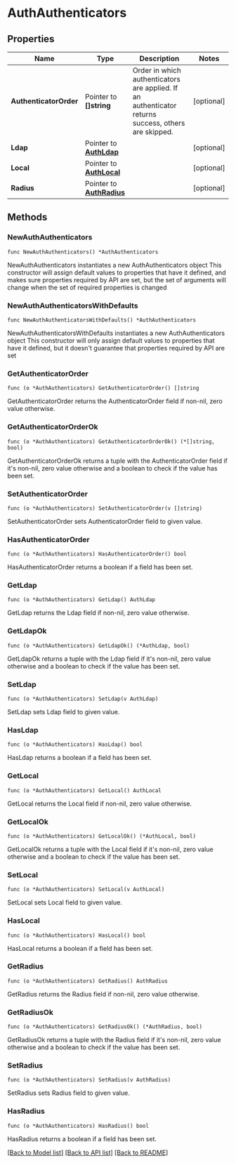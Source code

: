 # AuthAuthenticators

## Properties

Name | Type | Description | Notes
------------ | ------------- | ------------- | -------------
**AuthenticatorOrder** | Pointer to **[]string** | Order in which authenticators are applied. If an authenticator returns success, others are skipped. | [optional] 
**Ldap** | Pointer to [**AuthLdap**](authLdap.md) |  | [optional] 
**Local** | Pointer to [**AuthLocal**](authLocal.md) |  | [optional] 
**Radius** | Pointer to [**AuthRadius**](authRadius.md) |  | [optional] 

## Methods

### NewAuthAuthenticators

`func NewAuthAuthenticators() *AuthAuthenticators`

NewAuthAuthenticators instantiates a new AuthAuthenticators object
This constructor will assign default values to properties that have it defined,
and makes sure properties required by API are set, but the set of arguments
will change when the set of required properties is changed

### NewAuthAuthenticatorsWithDefaults

`func NewAuthAuthenticatorsWithDefaults() *AuthAuthenticators`

NewAuthAuthenticatorsWithDefaults instantiates a new AuthAuthenticators object
This constructor will only assign default values to properties that have it defined,
but it doesn't guarantee that properties required by API are set

### GetAuthenticatorOrder

`func (o *AuthAuthenticators) GetAuthenticatorOrder() []string`

GetAuthenticatorOrder returns the AuthenticatorOrder field if non-nil, zero value otherwise.

### GetAuthenticatorOrderOk

`func (o *AuthAuthenticators) GetAuthenticatorOrderOk() (*[]string, bool)`

GetAuthenticatorOrderOk returns a tuple with the AuthenticatorOrder field if it's non-nil, zero value otherwise
and a boolean to check if the value has been set.

### SetAuthenticatorOrder

`func (o *AuthAuthenticators) SetAuthenticatorOrder(v []string)`

SetAuthenticatorOrder sets AuthenticatorOrder field to given value.

### HasAuthenticatorOrder

`func (o *AuthAuthenticators) HasAuthenticatorOrder() bool`

HasAuthenticatorOrder returns a boolean if a field has been set.

### GetLdap

`func (o *AuthAuthenticators) GetLdap() AuthLdap`

GetLdap returns the Ldap field if non-nil, zero value otherwise.

### GetLdapOk

`func (o *AuthAuthenticators) GetLdapOk() (*AuthLdap, bool)`

GetLdapOk returns a tuple with the Ldap field if it's non-nil, zero value otherwise
and a boolean to check if the value has been set.

### SetLdap

`func (o *AuthAuthenticators) SetLdap(v AuthLdap)`

SetLdap sets Ldap field to given value.

### HasLdap

`func (o *AuthAuthenticators) HasLdap() bool`

HasLdap returns a boolean if a field has been set.

### GetLocal

`func (o *AuthAuthenticators) GetLocal() AuthLocal`

GetLocal returns the Local field if non-nil, zero value otherwise.

### GetLocalOk

`func (o *AuthAuthenticators) GetLocalOk() (*AuthLocal, bool)`

GetLocalOk returns a tuple with the Local field if it's non-nil, zero value otherwise
and a boolean to check if the value has been set.

### SetLocal

`func (o *AuthAuthenticators) SetLocal(v AuthLocal)`

SetLocal sets Local field to given value.

### HasLocal

`func (o *AuthAuthenticators) HasLocal() bool`

HasLocal returns a boolean if a field has been set.

### GetRadius

`func (o *AuthAuthenticators) GetRadius() AuthRadius`

GetRadius returns the Radius field if non-nil, zero value otherwise.

### GetRadiusOk

`func (o *AuthAuthenticators) GetRadiusOk() (*AuthRadius, bool)`

GetRadiusOk returns a tuple with the Radius field if it's non-nil, zero value otherwise
and a boolean to check if the value has been set.

### SetRadius

`func (o *AuthAuthenticators) SetRadius(v AuthRadius)`

SetRadius sets Radius field to given value.

### HasRadius

`func (o *AuthAuthenticators) HasRadius() bool`

HasRadius returns a boolean if a field has been set.


[[Back to Model list]](../README.md#documentation-for-models) [[Back to API list]](../README.md#documentation-for-api-endpoints) [[Back to README]](../README.md)


